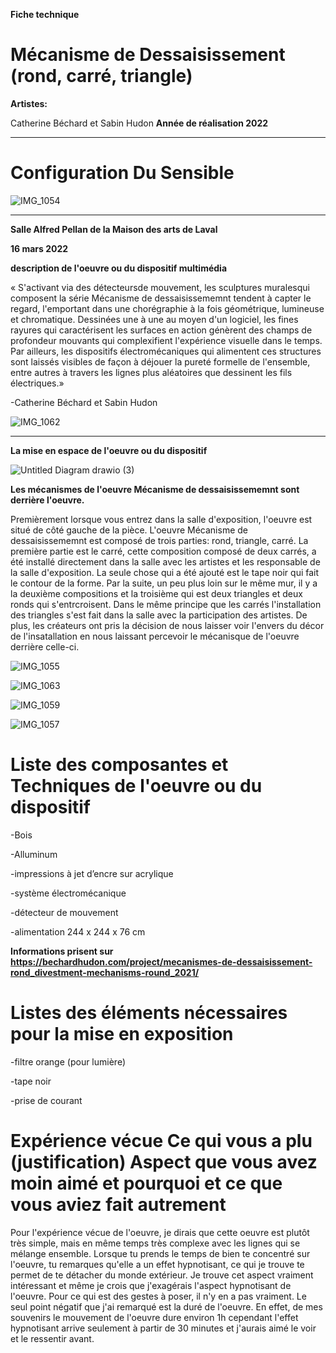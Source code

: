 **Fiche technique**

# Mécanisme de Dessaisissement (rond, carré, triangle)

**Artistes:**


Catherine Béchard et Sabin Hudon
**Année de réalisation 2022**

---

# Configuration Du Sensible

![IMG_1054](https://user-images.githubusercontent.com/89647723/159140523-e99c7486-64fe-4eca-93b8-915c0af55c24.jpg)

---


**Salle Alfred Pellan de la Maison des arts de Laval**


**16 mars 2022**

**description de l'oeuvre ou du dispositif multimédia**

« S'activant via des détecteursde mouvement, les sculptures muralesqui composent la série Mécanisme de dessaisissememnt tendent à capter le regard, l'emportant dans une chorégraphie à la fois géométrique, lumineuse et chromatique. Dessinées une à une au moyen d'un logiciel, les fines rayures qui caractérisent les surfaces en action génèrent des champs de profondeur mouvants qui complexifient l'expérience visuelle dans le temps. Par ailleurs, les dispositifs électromécaniques qui alimentent ces structures sont laissés visibles de façon à déjouer la pureté formelle de l'ensemble, entre autres à travers les lignes plus aléatoires que dessinent les fils électriques.»


-Catherine Béchard et Sabin Hudon

![IMG_1062](https://user-images.githubusercontent.com/89647723/159140531-88192725-1106-45c6-971a-c8d410607bb2.jpg)


---


**La mise en espace de l'oeuvre ou du dispositif**

![Untitled Diagram drawio (3)](https://user-images.githubusercontent.com/89647723/159142495-0884ffc0-54d0-44ad-b68c-c64ae61ca764.png)


**Les mécanismes de l'oeuvre Mécanisme de dessaisissememnt sont derrière l'oeuvre.**

Premièrement lorsque vous entrez dans la salle d'exposition, l'oeuvre est situé de côté gauche de la pièce. L'oeuvre Mécanisme de dessaisissememnt est composé de trois parties: rond, triangle, carré. La première partie est le carré, cette composition composé de deux carrés, a été installé directement dans la salle avec les artistes et les responsable de la salle d'exposition. La seule chose qui a été ajouté est le tape noir qui fait le contour de la forme. Par la suite, un peu plus loin sur le même mur, il y a la deuxième compositions et la troisième qui est deux triangles et deux ronds qui s'entrcroisent. Dans le même principe que les carrés l'installation des triangles s'est fait dans la salle avec la participation des artistes. De plus, les créateurs ont pris la décision de nous laisser voir l'envers du décor de l'insatallation en nous laissant percevoir le mécanisque de l'oeuvre derrière celle-ci.

![IMG_1055](https://user-images.githubusercontent.com/89647723/159140524-260f2238-3da1-4836-8a02-52539de49f44.jpg)

![IMG_1063](https://user-images.githubusercontent.com/89647723/159140526-02f2c44c-a9c4-45ee-9b4a-14c2c226ea9c.jpg)

![IMG_1059](https://user-images.githubusercontent.com/89647723/159140533-f64fa195-08a0-42e4-9e5b-9ad57caff8fd.jpg)

![IMG_1057](https://user-images.githubusercontent.com/89647723/159140535-b268ab9b-fd99-4acb-bb88-7cf3aa1edc77.jpg)


# Liste des composantes et Techniques de l'oeuvre ou du dispositif

-Bois

-Alluminum

-impressions à jet d’encre sur acrylique

-système électromécanique

-détecteur de mouvement

-alimentation 244 x 244 x 76 cm

**Informations prisent sur https://bechardhudon.com/project/mecanismes-de-dessaisissement-rond_divestment-mechanisms-round_2021/**

# Listes des éléments nécessaires pour la mise en exposition 

-filtre orange (pour lumière)

-tape noir

-prise de courant


# Expérience vécue Ce qui vous a plu (justification) Aspect que vous avez moin aimé et pourquoi et ce que vous aviez fait autrement

Pour l'expérience vécue de l'oeuvre, je dirais que cette oeuvre est plutôt très simple, mais en même temps très complexe avec les lignes qui se mélange ensemble. Lorsque tu prends le temps de bien te concentré sur l'oeuvre, tu remarques qu'elle a un effet hypnotisant, ce qui je trouve te permet de te détacher du monde extérieur. Je trouve cet aspect vraiment intéressant et même je crois que j'exagérais l'aspect hypnotisant de l'oeuvre. Pour ce qui est des gestes à poser, il n'y en a pas vraiment. Le seul point négatif que j'ai remarqué est la duré de l'oeuvre. En effet, de mes souvenirs le mouvement de l'oeuvre dure environ 1h cependant l'effet hypnotisant arrive seulement à partir de 30 minutes et j'aurais aimé le voir et le ressentir avant.

